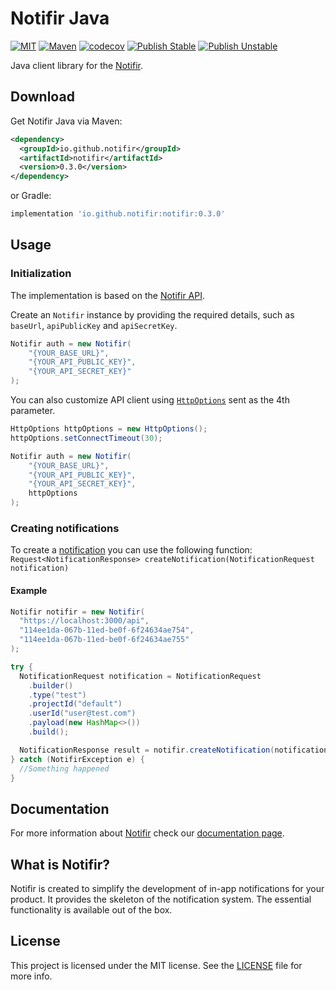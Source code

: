 # Notifir Java

[![MIT][mit-badge]][mit-url]
[![Maven][maven-badge]][maven-url]
[![codecov][codecov-badge]][codecov-url]
[![Publish Stable][publish-stable-badge]][publish-stable-url]
[![Publish Unstable][publish-unstable-badge]][publish-unstable-url]

Java client library for the [Notifir](https://notifir.github.io/docs/).

## Download

Get Notifir Java via Maven:

```xml
<dependency>
  <groupId>io.github.notifir</groupId>
  <artifactId>notifir</artifactId>
  <version>0.3.0</version>
</dependency>
```

or Gradle:

```gradle
implementation 'io.github.notifir:notifir:0.3.0'
```

## Usage

### Initialization

The implementation is based on the [Notifir API](https://notifir.github.io/docs/).

Create an `Notifir` instance by providing the required details, such as `baseUrl`, `apiPublicKey` and `apiSecretKey`.

```java
Notifir auth = new Notifir(
    "{YOUR_BASE_URL}", 
    "{YOUR_API_PUBLIC_KEY}", 
    "{YOUR_API_SECRET_KEY}"
);
```

You can also customize API client using [`HttpOptions`](https://github.com/notifir/notifir-java/blob/main/src/main/java/notifir/http/HttpOptions.java) 
sent as the 4th parameter.

```java
HttpOptions httpOptions = new HttpOptions();
httpOptions.setConnectTimeout(30);

Notifir auth = new Notifir(
    "{YOUR_BASE_URL}", 
    "{YOUR_API_PUBLIC_KEY}", 
    "{YOUR_API_SECRET_KEY}",
    httpOptions
);
```

### Creating notifications

To create a [notification](https://notifir.github.io/docs/integration/api/data-model) you can use the following function:
`Request<NotificationResponse> createNotification(NotificationRequest notification)`

#### Example

```java
Notifir notifir = new Notifir(
  "https://localhost:3000/api", 
  "114ee1da-067b-11ed-be0f-6f24634ae754", 
  "114ee1da-067b-11ed-be0f-6f24634ae755"
);

try {
  NotificationRequest notification = NotificationRequest
    .builder()
    .type("test")
    .projectId("default")
    .userId("user@test.com")
    .payload(new HashMap<>())
    .build();

  NotificationResponse result = notifir.createNotification(notification).execute();
} catch (NotifirException e) {
  //Something happened
}
```

## Documentation

For more information about [Notifir](https://github.com/notifir) check our [documentation page](https://notifir.github.io/docs/).

## What is Notifir?

Notifir is created to simplify the development of in-app notifications for your product. It provides the skeleton of the notification 
system. The essential functionality is available out of the box.

## License

This project is licensed under the MIT license. See the [LICENSE](LICENSE) file for more info.


<!-- Vars -->

[mit-badge]: http://img.shields.io/:license-mit-blue.svg?style=flat
[mit-url]: https://raw.githubusercontent.com/notifir/notifir-java/main/LICENSE
[publish-stable-badge]: https://github.com/notifir/notifir-java/actions/workflows/publish-stable.yml/badge.svg
[publish-stable-url]: https://github.com/notifir/notifir-java/actions/workflows/publish-stable.yml
[publish-unstable-badge]: https://github.com/notifir/notifir-java/actions/workflows/publish-unstable.yml/badge.svg
[publish-unstable-url]: https://github.com/notifir/notifir-java/actions/workflows/publish-unstable.yml
[maven-badge]: https://img.shields.io/maven-central/v/io.github.notifir/notifir.svg
[maven-url]: http://search.maven.org/#search%7Cga%7C1%7Cg%3A%22io.github.notifir%22%20AND%20a%3A%22notifir%22
[codecov-badge]: https://codecov.io/gh/notifir/notifir-java/branch/main/graph/badge.svg
[codecov-url]: https://codecov.io/gh/notifir/notifir-java